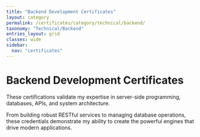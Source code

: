 ```yaml
---
title: "Backend Development Certificates"
layout: category
permalink: /certificates/category/technical/backend/
taxonomy: "Technical/Backend"
entries_layout: grid
classes: wide
sidebar:
  nav: "certificates"
---
```


# Backend Development Certificates

These certifications validate my expertise in server-side programming, databases, APIs, and system architecture.

From building robust RESTful services to managing database operations, these credentials demonstrate my ability to create the powerful engines that drive modern applications.